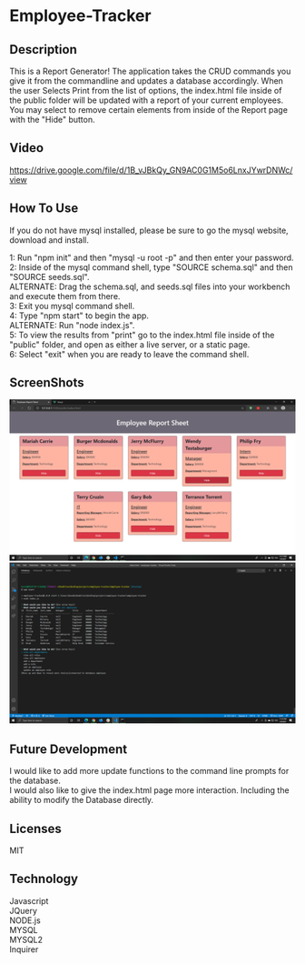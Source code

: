 # Employee-Tracker
## Description
This is a Report Generator! The application takes the CRUD commands you give it from the commandline and updates a database accordingly. When the user Selects Print from the list of options, the index.html file inside of the public folder will be updated with a report of your current employees. You may select to remove certain elements from inside of the Report page with the "Hide" button.

## Video
https://drive.google.com/file/d/1B_vJBkQy_GN9AC0G1M5o6LnxJYwrDNWc/view

## How To Use 
If you do not have mysql installed, please be sure to go the mysql website, download and install.  
  
1: Run "npm init" and then "mysql -u root -p" and then enter your password.  
2: Inside of the mysql command shell, type "SOURCE schema.sql" and then "SOURCE seeds.sql".  
    ALTERNATE: Drag the schema.sql, and seeds.sql files into your workbench and execute them from there.  
3: Exit you mysql command shell.  
4: Type "npm start" to begin the app.  
    ALTERNATE: Run "node index.js".  
5: To view the results from "print" go to the index.html file inside of the "public" folder, and open as either a live server, or a static page.  
6: Select "exit" when you are ready to leave the command shell.  

## ScreenShots 
![Image of the html Output](./assets/imgs/EmployeeReportSheet1.png)
![Image of the server response and questions](./assets/imgs/EmployeeReportInteraction.png)



## Future Development
I would like to add more update functions to the command line prompts for the database.  
I would also like to give the index.html page more interaction. Including the ability to modify the Database directly.

## Licenses
MIT

## Technology
Javascript  
JQuery  
NODE.js  
MYSQL  
MYSQL2  
Inquirer